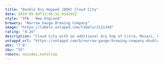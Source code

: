 ```yaml
---
title: "Double Dry Hopped (DDH) Cloud City"
date: 2019-05-04T11:45:51.914165Z
style: "IPA - New England"
brewery: "Narrow Gauge Brewing Company"
image: "https://labels.untappd.com/labels/2121349"
rating: "4.26"
description: "Cloud City with an additional dry hop of Citra, Mosaic, Galaxy, and El Dorado."
untappd_url: "https://untappd.com/b/narrow-gauge-brewing-company-double-dry-hopped-ddh-cloud-city/2121349"
abv: "7.0"
ibu: "55"
robots: noindex,nofollow
---
```


